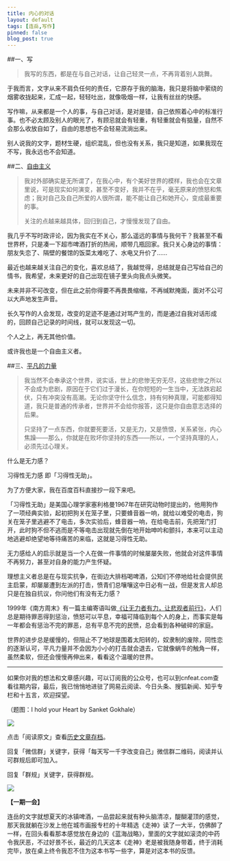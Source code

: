 ```yaml
---
title: 内心的对话
layout: default
tags: [连岳,写作]
pinned: false
blog_post: true
---
```


##一、写

>我写的东西，都是在与自己对话，让自己轻灵一点，不再背着别人跳舞。

于我而言，文字从来不肩负任何的责任，它原存于我的脑海，我只是将脑中萦绕的烟雾收拢起来，汇成一起，轻轻吐出，就像吸烟一样，让我有丝丝的快感。

写作嘛，从来都是一个人的事，与自己对话，是对是错，自己依照着心中的标准行事。也不必太顾及别人的眼光了，有顾忌就会有轻重，有轻重就会有掂量，自然不会那么收放自如了，自由的思想也不会轻易流淌出来。

别人说我的文字，题材生硬，组织混乱，但也没有关系，我只是知道，如果我现在不写，我永远也不会知道。

##二、[自由主义](http://dajia.qq.com/blog/241461039688126)

>我对外部确实是无所谓了，在我心中，有个美好世界的模样，我也会在文章里说，可是现实如何演变，甚至不变好，我并不在乎，毫无原来的愤怒和焦虑；我对自己及自己所爱的人很所谓，能不能让自己和她开心，变成最重要的事。
>
>关注的点越来越具体，回归到自己，才慢慢发现了自由。

我几乎不写时政评论，因为我实在不关心，那么遥远的事情与我何干？我甚至不看世界杯，只是凑一下超市啤酒打折的热闹，顺带几瓶回家。我只关心身边的事情：朋友失恋了、隔壁的餐馆的饭菜太难吃了、水电又升价了……

最近也越来越关注自己的变化，喜欢总结了，我越觉得，总结就是自己写给自己的情书，我希望，未来更好的自己出现在镜子里头向我点头微笑。

未来并非不可改变，但在此之前你得要不再畏畏缩缩，不再缄默掩面，面对不公可以大声地发生声音。

长久写作的人会发现，改变的足迹不是通过对骂产生的，而是通过自我对话形成的，回顾自己记录的时间线，就可以发现这一切。

个人之上，再无其他价值。

或许我也是一个自由主义者。


##三、[平凡的力量](http://blog.sina.com.cn/s/blog_5e425bd80101cqpa.html)


>我当然不会奉承这个世界，说实话，世上的悲惨无穷无尽，这些悲惨之所以不会成为悲剧，原因在于它们过于漫长，在你短短的一生当中，无法跌宕起伏，只有冲突没有高潮。无论你坚守什么信念，持有何种真理，可能都得知道，我只是普通的传承者，世界并不会给你报答，这只是你自由意志选择的后果。
>
>只坚持了一点东西，你就要死要活，又是无力，又是愤恨，关系紧张，内心焦躁——那么，你就是在败坏你坚持的东西——所以，一个坚持真理的人，必须先过心理关。

什么是无力感？

习得性无力感 即「习得性无助」。

为了方便大家，我在百度百科直接抄一段下来吧。

「习得性无助」是美国心理学家塞利格曼1967年在研究动物时提出的，他用狗作了一项经典实验，起初把狗关在笼子里，只要蜂音器一响，就给以难受的电击，狗关在笼子里逃避不了电击，多次实验后，蜂音器一响，在给电击前，先把笼门打开，此时狗不但不逃而是不等电击出现就先倒在地开始呻吟和颤抖，本来可以主动地逃避却绝望地等待痛苦的来临，这就是习得性无助。

无力感给人的启示就是当一个人在做一件事情的时候屡屡失败，他就会对这件事情不再努力，甚至对自身的能力产生怀疑。

理想主义者总是在与现实抗争，在街边大排档喝啤酒，公知们不停地给社会提供民主启蒙，却屡屡遭到左派的打击，愤青们总嚷嚷这中日必有一战，但是发言人却总只是在独自抗议，你问他们有没有无力感？

1999年《南方周末》有一篇主编寄语叫做[《让无力者有力，让悲观者前行》](http://www.infzm.com/content/20902)，人们总是期待罪恶得到惩治，愤怒可以平息，幸福可降临到每个人的身上，而事实是每一年都会有惩治不完的罪恶，总有平息不完的民愤，总会看到各种破碎的家庭。

世界的进步总是缓慢的，但阻止不了地球是围着太阳转的，奴隶制的废除，同性恋的逐渐认可，平凡力量并不会因为小小的打击就会退去，它就像蜗牛的触角一样，虽然柔软，但还会慢慢再伸出来，看看这个温暖的世界。

----

如果你对我的想法和文章感兴趣，可以订阅我的公众号，也可以到cnfeat.com查看往期内容，最后，我已悄悄地进驻了网易云阅读、今日头条、搜狐新闻、知乎专栏和十五言，欢迎探望。


（题图：I hold your Heart by Sanket Gokhale）

![](http://cnfeat.qiniudn.com/mHDSX.png)

点击「阅读原文」查看[历史文章存档](http://cnfeat.com)。



回复「微信群」关键字，获得「每天写一千字改变自己」微信群二维码，阅读并认可群规后即可加入。

回复「群规」关键字，获得群规。

![](http://cnfeat.qiniudn.com/1000.png)

**【一期一会】**

连岳的文字就想夏天的冰镇啤酒，一品尝起来就有种头脑清凉，醍醐灌顶的感觉，那天我就躺在沙发上他在城市画报专栏的十年精选《走神》读了一大半，仿佛醉了一样，在回头看看那本感觉放在身边的《蓝海战略》，里面的文字就如滚烫的中药令我厌恶，不过好景不长，最近的几天这本《走神》老是被我随身带着，终于消耗完毕，放在桌上终令我忍不住为这本书写一些字，算是对这本书的反馈。







